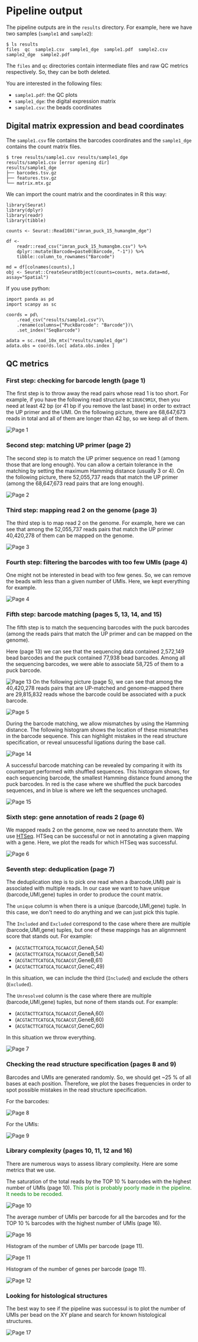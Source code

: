 
# Pipeline output

The pipeline outputs are in the `results` directory.
For example, here we have two samples (`sample1` and `sample2`):

```
$ ls results 
files  qc  sample1.csv  sample1_dge  sample1.pdf  sample2.csv  sample2_dge  sample2.pdf
```

The `files` and `qc` directories contain intermediate files and raw QC metrics respectively.
So, they can be both deleted.

You are interested in the following files:

 * `sample1.pdf`: the QC plots
 * `sample1_dge`: the digital expression matrix
 * `sample1.csv`: the beads coordinates

## Digital matrix expression and bead coordinates


The `sample1.csv` file contains the barcodes coordinates and the `sample1_dge` contains the count matrix files.

```
$ tree results/sample1.csv results/sample1_dge
results/sample1.csv [error opening dir]
results/sample1_dge
├── barcodes.tsv.gz
├── features.tsv.gz
└── matrix.mtx.gz
```

We can import the count matrix and the coordinates in R this way:

```
library(Seurat)
library(dplyr)
library(readr)
library(tibble)

counts <- Seurat::Read10X("imran_puck_15_humangbm_dge")

df <-
	readr::read_csv("imran_puck_15_humangbm.csv") %>%
	dplyr::mutate(Barcode=paste0(Barcode, "-1")) %>%
	tibble::column_to_rownames("Barcode")

md = df[colnames(counts),]
obj <- Seurat::CreateSeuratObject(counts=counts, meta.data=md, assay="Spatial")
```

If you use python:

```
import panda as pd
import scanpy as sc

coords = pd\
	.read_csv("results/sample1.csv")\
	.rename(columns={"PuckBarcode": "Barcode"})\
	.set_index("SeqBarcode")

adata = sc.read_10x_mtx("results/sample1_dge")
adata.obs = coords.loc[ adata.obs.index ]
```

## QC metrics

### First step: checking for barcode length (page 1)

The first step is to throw away the read pairs whose read 1 is too short.
For example, if you have the following read structure `8C18U6C9M1X`, then you need at least 42 bp (or 41 bp if you remove the last base) in order to extract the UP primer and the UMI.
On the following picture, there are 68,647,673 reads in total and all of them are longer than 42 bp, so we keep all of them.

![Page 1](example_output/pages/page-01.png)

### Second step: matching UP primer (page 2)

The second step is to match the UP primer sequence on read 1 (among those that are long enough).
You can allow a certain tolerance in the matching by setting the maximum Hamming distance (usually 3 or 4).
On the following picture, there 52,055,737 reads that match the UP primer (among the 68,647,673 read pairs that are long enough).

![Page 2](example_output/pages/page-02.png)

### Third step: mapping read 2 on the genome (page 3)

The third step is to map read 2 on the genome.
For example, here we can see that among the 52,055,737 reads pairs that match the UP primer 40,420,278 of them can be mapped on the genome.

![Page 3](example_output/pages/page-03.png)

### Fourth step: filtering the barcodes with too few UMIs (page 4)

One might not be interested in bead with too few genes.
So, we can remove the beads with less than a given number of UMIs.
Here, we kept everything for example.

![Page 4](example_output/pages/page-04.png)

### Fifth step: barcode matching (pages 5, 13, 14, and 15)

The fifth step is to match the sequencing barcodes with the puck barcodes (among the reads pairs that match the UP primer and can be mapped on the genome).

Here (page 13) we can see that the sequencing data contained 2,572,149 bead barcodes and the puck contained 77,938 bead barcodes.
Among all the sequencing barcodes, we were able to associate 58,725 of them to a puck barcode.

![Page 13](example_output/pages/page-13.png)
On the following picture (page 5), we can see that among the 40,420,278 reads pairs that are UP-matched and genome-mapped there are 29,815,832 reads whose the barcode could be associated with a puck barcode.

![Page 5](example_output/pages/page-05.png)

During the barcode matching, we allow mismatches by using the Hamming distance.
The following histogram shows the location of these mismatches in the barcode sequence.
This can highlight mistakes in the read structure specification, or reveal unsucessful ligations during the base call.

![Page 14](example_output/pages/page-14.png)

A successful barcode matching can be revealed by comparing it with its counterpart performed with shuffled sequences.
This histogram shows, for each sequencing barcode, the smallest Hamming distance found among the puck barcodes.
In red is the case where we shuffled the puck barcodes sequences, and in blue is where we left the sequences unchaged.

![Page 15](example_output/pages/page-15.png)

### Sixth step: gene annotation of reads 2 (page 6)

We mapped reads 2 on the genome, now we need to annotate them.
We use [HTSeq](https://htseq.readthedocs.io/en/master/).
HTSeq can be successful or not in annotating a given mapping with a gene.
Here, we plot the reads for which HTSeq was successful.

![Page 6](example_output/pages/page-06.png)

### Seventh step: deduplication (page 7)

The deduplication step is to pick one read when a (barcode,UMI) pair is associated with multiple reads.
In our case we want to have unique (barcode,UMI,gene) tuples in order to produce the count matrix.

The `unique` column is when there is a unique (barcode,UMI,gene) tuple.
In this case, we don't need to do anything and we can just pick this tuple.

The `Included` and `Excluded` correspond to the case where there are multiple (barcode,UMI,gene) tuples, but one of these mappings has an alignmnent score that stands out.
For example:

 * (`ACGTACTTCATGCA`,`TGCAACGT`,GeneA,54)
 * (`ACGTACTTCATGCA`,`TGCAACGT`,GeneB,54)
 * (`ACGTACTTCATGCA`,`TGCAACGT`,GeneB,61)
 * (`ACGTACTTCATGCA`,`TGCAACGT`,GeneC,49)

In this situation, we can include the third (`Included`) and exclude the others (`Excluded`).

The `Unresolved` column is the case where there are multiple (barcode,UMI,gene) tuples, but none of them stands out.
For example:

 * (`ACGTACTTCATGCA`,`TGCAACGT`,GeneA,60)
 * (`ACGTACTTCATGCA`,`TGCAACGT`,GeneB,60)
 * (`ACGTACTTCATGCA`,`TGCAACGT`,GeneC,60)

In this situation we throw everything.

![Page 7](example_output/pages/page-07.png)

### Checking the read structure specification (pages 8 and 9)

Barcodes and UMIs are generated randomly.
So, we should get ~25 % of all bases at each position.
Therefore, we plot the bases frequencies in order to spot possible mistakes in the read structure specification.


For the barcodes:

![Page 8](example_output/pages/page-08.png)

For the UMIs:

![Page 9](example_output/pages/page-09.png)

### Library complexity (pages 10, 11, 12 and 16)

There are numerous ways to assess library complexity.
Here are some metrics that we use.

The saturation of the total reads by the TOP 10 % barcodes with the highest number of UMIs (page 10).
<span style="color:green">This plot is probably poorly made in the pipeline. It needs to be recoded.</span>

![Page 10](example_output/pages/page-10.png)

The average number of UMIs per barcode for all the barcodes and for the TOP 10 % barcodes with the highest number of UMIs (page 16).

![Page 16](example_output/pages/page-16.png)

Histogram of the number of UMIs per barcode (page 11).

![Page 11](example_output/pages/page-11.png)

Histogram of the number of genes per barcode (page 11).

![Page 12](example_output/pages/page-12.png)

### Looking for histological structures

The best way to see if the pipeline was successul is to plot the number of UMIs per bead on the XY plane and search for known histological structures.

![Page 17](example_output/pages/page-17.png)

